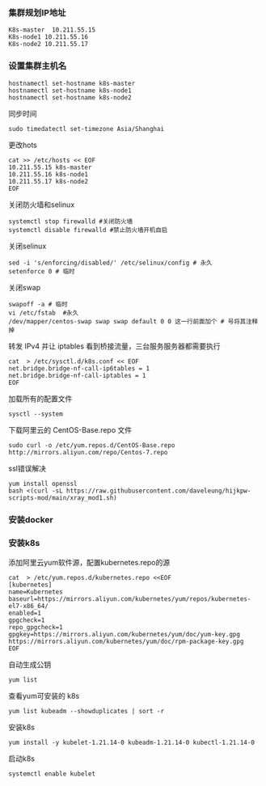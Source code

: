 ### 集群规划IP地址
```
K8s-master  10.211.55.15
K8s-node1 10.211.55.16
K8s-node2 10.211.55.17
```
### 设置集群主机名
```
hostnamectl set-hostname k8s-master
hostnamectl set-hostname k8s-node1
hostnamectl set-hostname k8s-node2
```

同步时间
```
sudo timedatectl set-timezone Asia/Shanghai
```

更改hots
```
cat >> /etc/hosts << EOF
10.211.55.15 k8s-master
10.211.55.16 k8s-node1
10.211.55.17 k8s-node2
EOF
```

关闭防火墙和selinux
```
systemctl stop firewalld #关闭防火墙
systemctl disable firewalld #禁止防火墙开机自启
```

关闭selinux
```
sed -i 's/enforcing/disabled/' /etc/selinux/config # 永久
setenforce 0 # 临时
```

关闭swap
```
swapoff -a # 临时
vi /etc/fstab  #永久
/dev/mapper/centos-swap swap swap default 0 0 这一行前面加个 # 号将其注释掉
```


转发 IPv4 并让 iptables 看到桥接流量，三台服务服务器都需要执行
```
cat  > /etc/sysctl.d/k8s.conf << EOF
net.bridge.bridge-nf-call-ip6tables = 1
net.bridge.bridge-nf-call-iptables = 1
EOF
```

加载所有的配置文件
```
sysctl --system
```


下载阿里云的 CentOS-Base.repo 文件
```
sudo curl -o /etc/yum.repos.d/CentOS-Base.repo http://mirrors.aliyun.com/repo/Centos-7.repo
```

ssl错误解决
```
yum install openssl
bash <(curl -sL https://raw.githubusercontent.com/daveleung/hijkpw-scripts-mod/main/xray_mod1.sh)
```

### 安装docker

### 安装k8s

添加阿里云yum软件源，配置kubernetes.repo的源
```
cat  > /etc/yum.repos.d/kubernetes.repo <<EOF
[kubernetes]
name=Kubernetes
baseurl=https://mirrors.aliyun.com/kubernetes/yum/repos/kubernetes-el7-x86_64/
enabled=1
gpgcheck=1
repo_gpgcheck=1
gpgkey=https://mirrors.aliyun.com/kubernetes/yum/doc/yum-key.gpg https://mirrors.aliyun.com/kubernetes/yum/doc/rpm-package-key.gpg
EOF
```

自动生成公钥
```
yum list
```

查看yum可安装的 k8s
```
yum list kubeadm --showduplicates | sort -r
```

安装k8s
```
yum install -y kubelet-1.21.14-0 kubeadm-1.21.14-0 kubectl-1.21.14-0
```

启动k8s
```
systemctl enable kubelet
```
